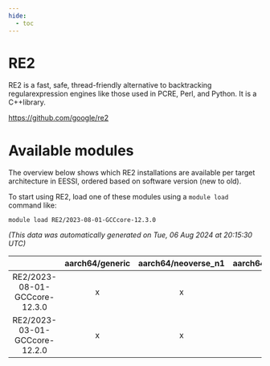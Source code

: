 ```yaml
---
hide:
  - toc
---
```


RE2
===


RE2 is a fast, safe, thread-friendly alternative to backtracking regularexpression engines like those used in PCRE, Perl, and Python. It is a C++library.

https://github.com/google/re2
# Available modules


The overview below shows which RE2 installations are available per target architecture in EESSI, ordered based on software version (new to old).

To start using RE2, load one of these modules using a `module load` command like:

```shell
module load RE2/2023-08-01-GCCcore-12.3.0
```

*(This data was automatically generated on Tue, 06 Aug 2024 at 20:15:30 UTC)*  

| |aarch64/generic|aarch64/neoverse_n1|aarch64/neoverse_v1|x86_64/generic|x86_64/amd/zen2|x86_64/amd/zen3|x86_64/amd/zen4|x86_64/intel/haswell|x86_64/intel/skylake_avx512|
| :---: | :---: | :---: | :---: | :---: | :---: | :---: | :---: | :---: | :---: |
|RE2/2023-08-01-GCCcore-12.3.0|x|x|x|x|x|x|x|x|x|
|RE2/2023-03-01-GCCcore-12.2.0|x|x|x|x|x|x|-|x|x|
